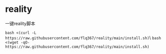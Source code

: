 # reality
一键reality脚本

`bash <(curl -L https://raw.githubusercontent.com/flq367/reality/main/install.sh)`\\
`bash <(wget -qO- https://raw.githubusercontent.com/flq367/reality/main/install.sh)`
